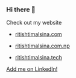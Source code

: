 ### Hi there 👋

Check out my website
* [ritishtimalsina.com](https://ritishtimalsina.com)
* [ritishtimalsina.com.np](https://ritishtimalsina.com.np)

* [ritishtimalsina.tech](https://ritishtimalsina.tech)

[Add me on LinkedIn!](https://linkedin.com/in/ritish-timalsina)
